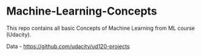 # Machine-Learning-Concepts

This repo contains all basic Concepts of Machine Learning from ML course (Udacity). 

Data - https://github.com/udacity/ud120-projects

